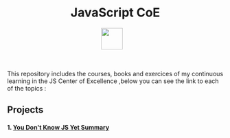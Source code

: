 <h1 align="center">JavaScript CoE</h1>
<p align="center">
    <img src="https://upload.wikimedia.org/wikipedia/commons/thumb/9/99/Unofficial_JavaScript_logo_2.svg/2048px-Unofficial_JavaScript_logo_2.svg.png" width="50" />
    &nbsp;&nbsp;&nbsp;
</p>
<br/>
<p>
    This repository includes the courses, books and exercices of my continuous learning in the JS Center of Excellence ,below you can see the link to each of the topics :
</p>

## Projects
#### 1. [You Don't Know JS Yet Summary](https://github.com/Unosquare-CoE-JavaScript/sergio-fernandez/tree/YDKJSY_summary/YDKJSY)
